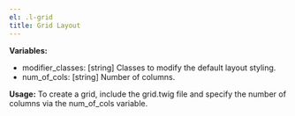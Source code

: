 ```yaml
---
el: .l-grid
title: Grid Layout
---
```


__Variables:__
* modifier_classes: [string] Classes to modify the default layout styling.
* num_of_cols: [string] Number of columns.

__Usage:__
To create a grid, include the grid.twig file and specify the number of columns
via the num_of_cols variable.
